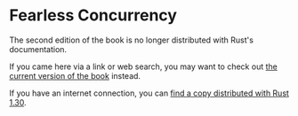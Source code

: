# Fearless Concurrency

The second edition of the book is no longer distributed with Rust's documentation.

If you came here via a link or web search, you may want to check out [the current
version of the book](../ch16-00-concurrency.md) instead.

If you have an internet connection, you can [find a copy distributed with
Rust
1.30](https://doc.rust-lang.org/1.30.0/book/second-edition/ch16-00-concurrency.html).